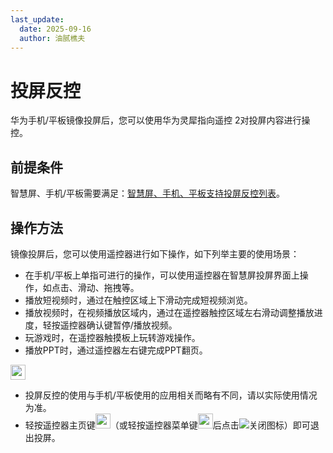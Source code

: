 ```yaml
---
last_update:
  date: 2025-09-16
  author: 油腻樵夫
---
```


# 投屏反控

华为手机/平板镜像投屏后，您可以使用华为灵犀指向遥控 2对投屏内容进行操控。

## 前提条件

智慧屏、手机/平板需要满足：[智慧屏、手机、平板支持投屏反控列表](https://consumer.huawei.com/cn/support/content/zh-cn16033111)。

## 操作方法

镜像投屏后，您可以使用遥控器进行如下操作，如下列举主要的使用场景：

+   在手机/平板上单指可进行的操作，可以使用遥控器在智慧屏投屏界面上操作，如点击、滑动、拖拽等。
+   播放短视频时，通过在触控区域上下滑动完成短视频浏览。
+   播放视频时，在视频播放区域内，通过在遥控器触控区域左右滑动调整播放进度，轻按遥控器确认键暂停/播放视频。
+   玩游戏时，在遥控器触摸板上玩转游戏操作。
+   播放PPT时，通过遥控器左右键完成PPT翻页。

<img src="https://tips-p01-drcn.dbankcdn.cn/hwtips/topic/V0FM/zh-CN/images/icon-note.svg" width="24" height="24"/>

+   投屏反控的使用与手机/平板使用的应用相关而略有不同，请以实际使用情况为准。
+   轻按遥控器主页键<img src="https://tips-p01-drcn.dbankcdn.cn/hwtips/topic/V0FM/zh-CN/zh-cn_image_0000002407972929.png" width="24" height="24"/>（或轻按遥控器菜单键<img src="https://tips-p01-drcn.dbankcdn.cn/hwtips/topic/V0FM/zh-CN/zh-cn_image_0000002451485129.png" width="24" height="24"/>后点击![关闭图标](https://tips-p01-drcn.dbankcdn.cn/hwtips/topic/V0FM/zh-CN/zh-cn_image_0000002451445029.png)）即可退出投屏。